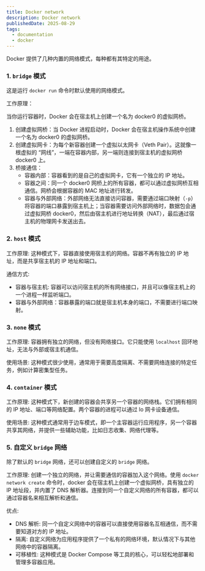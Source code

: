 ```yaml
---
title: Docker network
description: Docker network
publishedDate: 2025-08-29
tags:
  - documentation
  - docker
---
```


Docker 提供了几种内置的网络模式，每种都有其特定的用途。

### 1. `bridge` 模式

这是运行 `docker run` 命令时默认使用的网络模式。

工作原理：

当你运行容器时，Docker 会在宿主机上创建一个名为 docker0 的虚拟网桥。

1. 创建虚拟网桥：当 Docker 进程启动时，Docker 会在宿主机操作系统中创建一个名为 docker0 的虚拟网桥。
2. 创建虚拟网卡：为每个新容器创建一个虚拟以太网卡（Veth Pair）。这就像一根虚拟的 “网线”，一端在容器内部，另一端则连接到宿主机的虚拟网桥 docker0 上。
3. 桥接通信：
   - 容器内部：容器看到的是自己的虚拟网卡，它有一个独立的 IP 地址。
   - 容器之间：同一个 docker0 网桥上的所有容器，都可以通过虚拟网桥互相通信。网桥会根据容器的 MAC 地址进行转发。
   - 容器与外部网络：外部网络无法直接访问容器，需要通过端口映射（`-p`）将容器的端口暴露到宿主机上；当容器需要访问外部网络时，数据包会通过虚拟网桥 docker0，然后由宿主机进行地址转换（NAT），最后通过宿主机的物理网卡发送出去。

### 2. `host` 模式

工作原理: 这种模式下，容器直接使用宿主机的网络。容器不再有独立的 IP 地址，而是共享宿主机的 IP 地址和端口。

通信方式:

- 容器与宿主机: 容器可以访问宿主机的所有网络接口，并且可以像宿主机上的一个进程一样监听端口。
- 容器与外部网络：容器暴露的端口就是宿主机本身的端口，不需要进行端口映射。

### 3. `none` 模式

工作原理: 容器拥有独立的网络，但没有网络接口。它只能使用 `localhost` 回环地址，无法与外部或宿主机通信。

使用场景: 这种模式很少使用，通常用于需要高度隔离、不需要网络连接的特定任务，例如计算密集型任务。

### 4. `container` 模式

工作原理: 这种模式下，新创建的容器会共享另一个容器的网络栈。它们拥有相同的 IP 地址、端口等网络配置。两个容器的进程可以通过 lo 网卡设备通信。

使用场景: 这种模式通常用于边车模式，即一个主容器运行应用程序，另一个容器共享其网络，并提供一些辅助功能，比如日志收集、网络代理等。

### 5. 自定义 `bridge` 网络

除了默认的 `bridge` 网络，还可以创建自定义的 `bridge` 网络。

工作原理: 创建一个独立的网络，并让需要通信的容器加入这个网络。使用 `docker network create` 命令时，docker 会在宿主机上创建一个虚拟网桥，具有独立的 IP 地址段，并内置了 DNS 解析器。连接到同一个自定义网络的所有容器，都可以通过容器名来相互解析和通信。

优点:

- DNS 解析: 同一个自定义网络中的容器可以直接使用容器名互相通信，而不需要知道对方的 IP 地址。
- 隔离: 自定义网络为应用程序提供了一个私有的网络环境，默认情况下与其他网络中的容器隔离。
- 可移植性: 这种模式是 Docker Compose 等工具的核心，可以轻松地部署和管理多容器应用。
